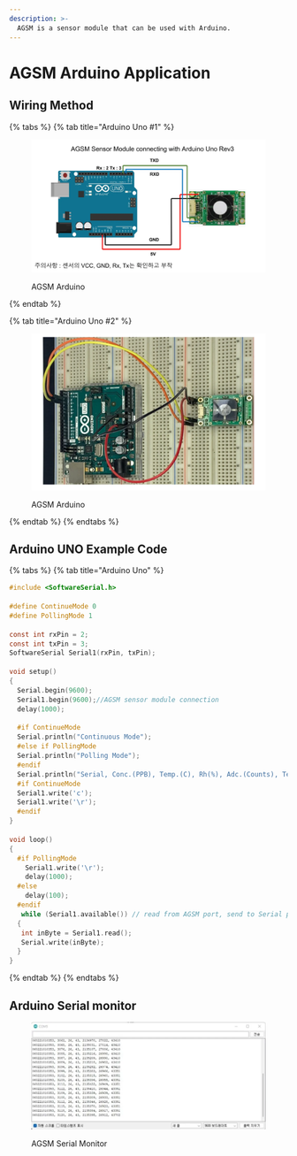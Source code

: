```yaml
---
description: >-
  AGSM is a sensor module that can be used with Arduino.
---
```


# AGSM Arduino Application

## Wiring Method

{% tabs %}
{% tab title="Arduino Uno #1" %}
<figure><img src="p2_image/arduino_connection1.webp" alt="AGSM Connection1" width="563"><figcaption><p>AGSM Arduino</p></figcaption></figure>
{% endtab %}

{% tab title="Arduino Uno #2" %}
<figure><img src="p2_image/arduino_connection2.webp" alt="AGSM Connection2" width="563"><figcaption><p>AGSM Arduino</p></figcaption></figure>
{% endtab %}
{% endtabs %}

## Arduino UNO Example Code

{% tabs %}
{% tab title="Arduino Uno" %}
```c
#include <SoftwareSerial.h>
 
#define ContinueMode 0
#define PollingMode 1
 
const int rxPin = 2;
const int txPin = 3;
SoftwareSerial Serial1(rxPin, txPin);
 
void setup()
{
  Serial.begin(9600);
  Serial1.begin(9600);//AGSM sensor module connection
  delay(1000);
 
  #if ContinueMode
  Serial.println("Continuous Mode");
  #else if PollingMode
  Serial.println("Polling Mode");
  #endif
  Serial.println("Serial, Conc.(PPB), Temp.(C), Rh(%), Adc.(Counts), Temp.(Counts), Rh(%Counts)");
  #if ContinueMode
  Serial1.write('c');
  Serial1.write('\r');
  #endif
}
 
void loop()
{
  #if PollingMode
    Serial1.write('\r');
    delay(1000);
  #else
    delay(100);
  #endif
   while (Serial1.available()) // read from AGSM port, send to Serial port to interupt continuous output send 'c''/r' without line ending, may have to send more than once.
  {
   int inByte = Serial1.read();
   Serial.write(inByte);   
  }
}
```
{% endtab %}
{% endtabs %}

## Arduino Serial monitor

<figure><img src="p2_image/AGSMSerialCommunication.webp" alt="agsm Serial monitor" width="563"><figcaption><p>AGSM Serial Monitor</p></figcaption></figure>
